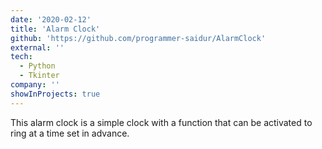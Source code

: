 ```yaml
---
date: '2020-02-12'
title: 'Alarm Clock'
github: 'https://github.com/programmer-saidur/AlarmClock'
external: ''
tech:
  - Python
  - Tkinter
company: ''
showInProjects: true
---
```


This alarm clock is a simple clock with a function that can be activated to ring at a time set in advance.
